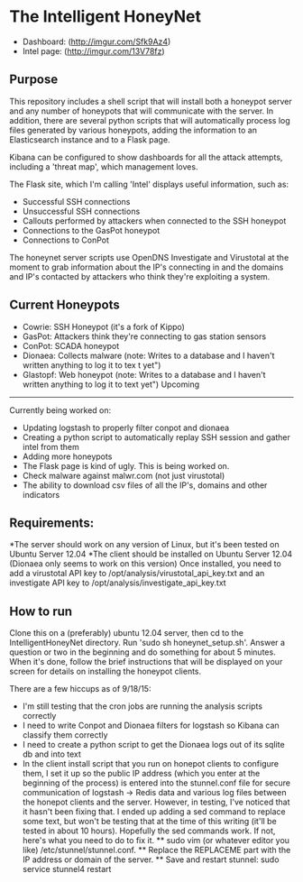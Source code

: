 # The Intelligent HoneyNet

* Dashboard: (http://imgur.com/Sfk9Az4)
* Intel page: (http://imgur.com/13V78fz)


Purpose
--------------------
This repository includes a shell script that will install both a honeypot server and any number of honeypots that will communicate with the server.
In addition, there are several python scripts that will automatically process log files generated by various honeypots, adding the information to an Elasticsearch instance and to a Flask page.

Kibana can be configured to show dashboards for all the attack attempts, including a 'threat map', which management loves.

The Flask site, which I'm calling 'Intel' displays useful information, such as:

* Successful SSH connections
* Unsuccessful SSH connections
* Callouts performed by attackers when connected to the SSH honeypot
* Connections to the GasPot honeypot
* Connections to ConPot

The honeynet server scripts use OpenDNS Investigate and Virustotal at the moment to grab information about the IP's connecting in and the domains and IP's contacted by attackers who think they're exploiting a system.

Current Honeypots
--------------------
* Cowrie: SSH Honeypot (it's a fork of Kippo)
* GasPot: Attackers think they're connecting to gas station sensors
* ConPot: SCADA honeypot
* Dionaea: Collects malware (note: Writes to a database and I haven't written anything to log it to tex
t yet")
* Glastopf: Web honeypot (note: Writes to a database and I haven't written anything to log it to text yet")
Upcoming
--------------------
Currently being worked on:

* Updating logstash to properly filter conpot and dionaea
* Creating a python script to automatically replay SSH session and gather intel from them
* Adding more honeypots
* The Flask page is kind of ugly. This is being worked on.
* Check malware against malwr.com (not just virustotal)
* The ability to download csv files of all the IP's, domains and other indicators


Requirements:
--------------------
*The server should work on any version of Linux, but it's been tested on Ubuntu Server 12.04
*The client should be installed on Ubuntu Server 12.04 (Dionaea only seems to work on this version)
Once installed, you need to add a virustotal API key to /opt/analysis/virustotal_api_key.txt and an investigate API key to /opt/analysis/investigate_api_key.txt

How to run
--------------------
Clone this on a (preferably) ubuntu 12.04 server, then cd to the IntelligentHoneyNet directory. Run 'sudo sh honeynet_setup.sh'. Answer a question or two in the beginning and do something for about 5 minutes. When it's done, follow the brief instructions that will be displayed on your screen for details on installing the honeypot clients.

There are a few hiccups as of 9/18/15:
* I'm still testing that the cron jobs are running the analysis scripts correctly
* I need to write Conpot and Dionaea filters for logstash so Kibana can classify them correctly
* I need to create a python script to get the Dionaea logs out of its sqlite db and into text
* In the client install script that you run on honepot clients to configure them, I set it up so the public IP address (which you enter at the beginning of the process) is entered into the stunnel.conf file for secure communication of logstash -> Redis data and various log files between the honepot clients and the server. However, in testing, I've noticed that it hasn't been fixing that. I ended up adding a sed command to replace some text, but won't be testing that at the time of this writing (it'll be tested in about 10 hours). Hopefully the sed commands work. If not, here's what you need to do to fix it. 
** sudo vim (or whatever editor you like) /etc/stunnel/stunnel.conf. 
** Replace the REPLACEME part with the IP address or domain of the server.
** Save and restart stunnel: sudo service stunnel4 restart


